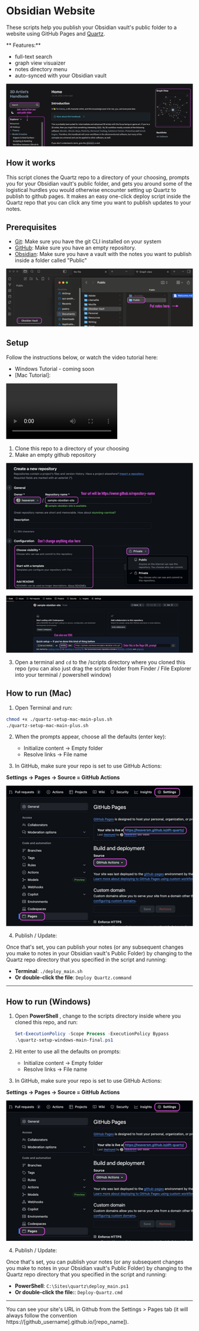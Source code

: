 # Obsidian Website

These scripts help you publish your Obsidian vault's public folder to a website using GitHub Pages and [Quartz](https://quartz.jzhao.xyz/). 

** Features:**

- full-text search
- graph view visuaizer
- notes directory menu
- auto-synced with your Obsidian vault

![Website Features](./img/features.jpg)

## How it works

This script clones the Quartz repo to a directory of your choosing, prompts you for your Obsidian vault's public folder, and gets you around some of the logistical hurdles you would otherwise encounter setting up Quartz to publish to github pages. It makes an easy one-click deploy script inside the Quartz repo that you can click any time you want to publish updates to your notes. 

## Prerequisites

- [Git](https://git-scm.com/): Make sure you have the git CLI installed on your system
- [GitHub](https://github.com/): Make sure you have an empty repository. 
- [Obsidian](https://obsidian.md/): Make sure you have a vault with the notes you want to publish inside a folder called "Public"

![Obsidian Public Vault](./img/obsidian-vault.jpg)

## Setup

Follow the instructions below, or watch the video tutorial here: 

- Windows Tutorial - coming soon
- [Mac Tutorial]:

<video src="howto-mac.mp4" controls></video>

1. Clone this repo to a directory of your choosing
2. Make an empty github repository

![Create New GitHub Repository](./img/new-repo.jpg)

![Your Repo URL](./img/after-create.jpg)


3. Open a terminal and `cd` to the /scripts directory where you cloned this repo (you can also just drag the scripts folder from Finder / File Explorer into your terminal / powershell window)

## How to run (Mac)

1. Open Terminal and run:

``` bash
chmod +x ./quartz-setup-mac-main-plus.sh
./quartz-setup-mac-main-plus.sh
```

2. When the prompts appear, choose all the defaults (enter key):

   -   Initialize content → Empty folder
   -   Resolve links → File name

3. In GitHub, make sure your repo is set to use GitHub Actions:
   
**Settings → Pages → Source = GitHub Actions**

![GitHub Pages Setup](./img/github-setup.jpg)

4. Publish / Update:

Once that's set, you can publish your notes (or any subsequent changes you make to notes in your Obsidian vault's Public Folder) by changing to the Quartz repo directory that you specified in the script and running:

- **Terminal**: `./deploy_main.sh`
- **Or double-click the file**: `Deploy Quartz.command`

---


## How to run (Windows)

1. Open **PowerShell** , change to the scripts directory inside where you cloned this repo, and run:

   ``` powershell
   Set-ExecutionPolicy -Scope Process -ExecutionPolicy Bypass
   .\quartz-setup-windows-main-final.ps1
   ```

2. Hit enter to use all the defaults on prompts:

   -   Initialize content → Empty folder
   -   Resolve links → File name

3. In GitHub, make sure your repo is set to use GitHub Actions:
   
**Settings → Pages → Source = GitHub Actions**

![GitHub Pages Setup](./img/github-setup.jpg)

4. Publish / Update:

Once that's set, you can publish your notes (or any subsequent changes you make to notes in your Obsidian vault's Public Folder) by changing to the Quartz repo directory that you specified in the script and running:

- **PowerShell**: `C:\Sites\quartz\deploy_main.ps1`
- **Or double-click the file:**: `Deploy-Quartz.cmd`

---

You can see your site's URL in Github from the Settings > Pages tab (it will always follow the convention https://[github_username].github.io/[repo_name]).